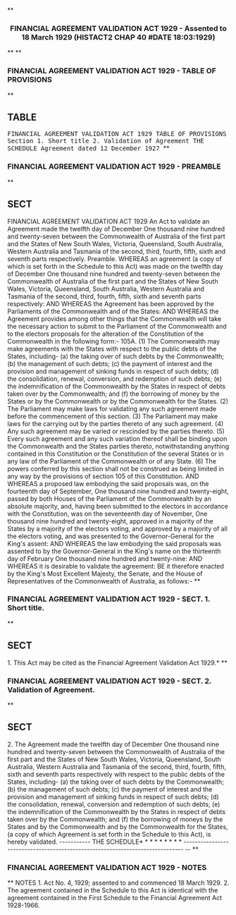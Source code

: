 **<b>

### <center><name>FINANCIAL AGREEMENT VALIDATION ACT 1929 - Assented to 18 March 1929 (HISTACT2 CHAP 40 #DATE 18:03:1929) </name></center>
</b>** 
**<b>

### <name>FINANCIAL AGREEMENT VALIDATION ACT 1929 - TABLE OF PROVISIONS </name>
</b>** 

## TABLE
<tables> <tt><lf>                   FINANCIAL  AGREEMENT  VALIDATION  ACT  1929<lf> <lf>                              TABLE  OF  PROVISIONS<lf> Section<lf>   1\.        Short title<lf>   2\.        Validation of Agreement<lf> <lf>                                  THE  SCHEDULE<lf> <lf>                         Agreement dated 12 December 1927 </lf></lf></lf></lf></lf></lf></lf></lf></lf></lf></tt></tables>
**<b>

### <name>FINANCIAL AGREEMENT VALIDATION ACT 1929 - PREAMBLE </name>
</b>** 

## SECT
<sect> <lf>                   FINANCIAL  AGREEMENT  VALIDATION  ACT  1929<lf> An Act to validate an Agreement made the twelfth day of December One thousand nine hundred and twenty-seven between the Commonwealth of Australia of the first part and the States of New South Wales, Victoria, Queensland, South Australia, Western Australia and Tasmania of the second, third, fourth, fifth, sixth and seventh parts respectively.<lf> Preamble. WHEREAS an agreement (a copy of which is set forth in the Schedule to this Act) was made on the twelfth day of December One thousand nine hundred and twenty-seven between the Commonwealth of Australia of the first part and the States of New South Wales, Victoria, Queensland, South Australia, Western Australia and Tasmania of the second, third, fourth, fifth, sixth and seventh parts respectively:<lf> <lf>   AND WHEREAS the Agreement has been approved by the Parliaments of the Commonwealth and of the States:<lf> <lf>   AND WHEREAS the Agreement provides among other things that the Commonwealth will take the necessary action to submit to the Parliament of the Commonwealth and to the electors proposals for the alteration of the Constitution of the Commonwealth in the following form:-<lf> <lf>   105A. (1) The Commonwealth may make agreements with the States with respect to the public debts of the States, including-<lf> <lf>      (a)  the taking over of such debts by the Commonwealth;<lf> <lf>      (b)  the management of such debts;<lf> <lf>      (c)  the payment of interest and the provision and management of sinking funds in respect of such debts;<lf> <lf>      (d)  the consolidation, renewal, conversion, and redemption of such debts; <lf> <lf>      (e)  the indemnification of the Commonwealth by the States in respect of debts taken over by the Commonwealth; and<lf> <lf>      (f)  the borrowing of money by the States or by the Commonwealth or by the Commonwealth for the States.<lf> <lf>     (2)  The Parliament may make laws for validating any such agreement made before the commencement of this section.<lf> <lf>     (3)  The Parliament may make laws for the carrying out by the parties thereto of any such agreement.<lf> <lf>     (4)    Any such agreement may be varied or rescinded by the parties thereto. <lf> <lf>     (5)  Every such agreement and any such variation thereof shall be binding upon the Commonwealth and the States parties thereto, notwithstanding anything contained in this Constitution or the Constitution of the several States or in any law of the Parliament of the Commonwealth or of any State.<lf> <lf>     (6)  The powers conferred by this section shall not be construed as being limited in any way by the provisions of section 105 of this Constitution.<lf> <lf>   AND WHEREAS a proposed law embodying the said proposals was, on the fourteenth day of September, One thousand nine hundred and twenty-eight, passed by both Houses of the Parliament of the Commonwealth by an absolute majority, and, having been submitted to the electors in accordance with the Constitution, was on the seventeenth day of November, One thousand nine hundred and twenty-eight, approved in a majority of the States by a majority of the electors voting, and approved by a majority of all the electors voting, and was presented to the Governor-General for the King's assent:<lf> <lf>   AND WHEREAS the law embodying the said proposals was assented to by the Governor-General in the King's name on the thirteenth day of February One thousand nine hundred and twenty-nine:<lf> <lf>   AND WHEREAS it is desirable to validate the agreement:<lf> <lf>   BE it therefore enacted by the King's Most Excellent Majesty, the Senate, and the House of Representatives of the Commonwealth of Australia, as follows:-<lf> </lf></lf></lf></lf></lf></lf></lf></lf></lf></lf></lf></lf></lf></lf></lf></lf></lf></lf></lf></lf></lf></lf></lf></lf></lf></lf></lf></lf></lf></lf></lf></lf></lf></lf></lf></lf></lf></lf></lf></lf></sect>
**<b>

### <name>FINANCIAL AGREEMENT VALIDATION ACT 1929 - SECT. 1\. Short title. </name>
</b>** 

## SECT
<sect>   1\. This Act may be cited as the Financial Agreement Validation Act 1929.*<lf> </lf></sect>
**<b>

### <name>FINANCIAL AGREEMENT VALIDATION ACT 1929 - SECT. 2\. Validation of Agreement. </name>
</b>** 

## SECT
<sect>   2\. The Agreement made the twelfth day of December One thousand nine hundred and twenty-seven between the Commonwealth of Australia of the first part and the States of New South Wales, Victoria, Queensland, South Australia, Western Australia and Tasmania of the second, third, fourth, fifth, sixth and seventh parts respectively with respect to the public debts of the States, including-<lf> <lf>   (a)  the taking over of such debts by the Commonwealth;<lf> <lf>   (b)  the management of such debts;<lf> <lf>   (c)  the payment of interest and the provision and management of sinking funds in respect of such debts;<lf> <lf>   (d)  the consolidation, renewal, conversion and redemption of such debts;<lf> <lf>   (e)  the indemnification of the Commonwealth by the States in respect of debts taken over by the Commonwealth; and<lf> <lf>   (f)  the borrowing of moneys by the States and by the Commonwealth and by the Commonwealth for the States,<lf> (a copy of which Agreement is set forth in the Schedule to this Act), is hereby validated.<lf> <lf>                                   -----------<lf> <lf>                                  THE  SCHEDULE*<lf> <lf>                          *   *   *   *   *   *   *   *<lf> ------------------------------------------------------------------------------ -- <lf> </lf></lf></lf></lf></lf></lf></lf></lf></lf></lf></lf></lf></lf></lf></lf></lf></lf></lf></lf></lf></lf></sect>
**<b>

### <name>FINANCIAL AGREEMENT VALIDATION ACT 1929 - NOTES </name>
</b>** <lf>                                      NOTES<lf> 1\.  Act No. 4, 1929; assented to and commenced 18 March 1929.<lf> 2\.  The agreement contained in the Schedule to this Act is identical with the agreement contained in the First Schedule to the Financial Agreement Act 1928-1966\. </lf></lf></lf>
